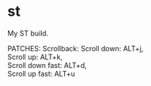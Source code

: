 # st

My ST build. 

PATCHES:
Scrollback:
  Scroll down:      ALT+j,  
  Scroll up:        ALT+k,  
  Scroll down fast: ALT+d,  
  Scroll up fast:   ALT+u  

